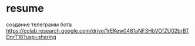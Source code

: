 # resume 
создание телеграмм бота
https://colab.research.google.com/drive/1rEKew0481aNF3HbVOfZU02brBTDnrT18?usp=sharing
